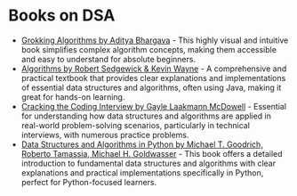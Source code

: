 # Books on DSA

*   [Grokking Algorithms by Aditya Bhargava](https://www.amazon.com/Grokking-Algorithms-illustrated-programmers-curious/dp/1617292230) - This highly visual and intuitive book simplifies complex algorithm concepts, making them accessible and easy to understand for absolute beginners.
*   [Algorithms by Robert Sedgewick & Kevin Wayne](https://www.amazon.com/Algorithms-4th-Robert-Sedgewick/dp/032157351X) - A comprehensive and practical textbook that provides clear explanations and implementations of essential data structures and algorithms, often using Java, making it great for hands-on learning.
*   [Cracking the Coding Interview by Gayle Laakmann McDowell](https://www.amazon.com/Cracking-Coding-Interview-6th-Programming/dp/0984782850) - Essential for understanding how data structures and algorithms are applied in real-world problem-solving scenarios, particularly in technical interviews, with numerous practice problems.
*   [Data Structures and Algorithms in Python by Michael T. Goodrich, Roberto Tamassia, Michael H. Goldwasser](https://www.amazon.com/Structures-Algorithms-Python-Michael-Goodrich/dp/1118290275) - This book offers a detailed introduction to fundamental data structures and algorithms with clear explanations and practical implementations specifically in Python, perfect for Python-focused learners.
